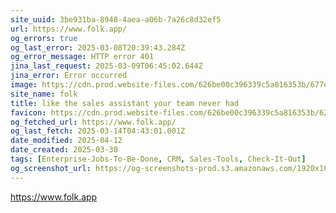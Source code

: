 ```yaml
---
site_uuid: 3be931ba-8948-4aea-a06b-7a26c8d32ef5
url: https://www.folk.app/
og_errors: true
og_last_error: 2025-03-08T20:39:43.284Z
og_error_message: HTTP error 401
jina_last_request: 2025-03-09T06:45:02.644Z
jina_error: Error occurred
image: https://cdn.prod.website-files.com/626be00c396339c5a816353b/677e4924b4b4eb32886d59ca_Open-graph.webp
site_name: folk
title: like the sales assistant your team never had
favicon: https://cdn.prod.website-files.com/626be00c396339c5a816353b/627223f84c4e9cc1487b2714_favBlackPng.png
og_fetched_url: https://www.folk.app/
og_last_fetch: 2025-03-14T04:43:01.001Z
date_modified: 2025-04-12
date_created: 2025-03-30
tags: [Enterprise-Jobs-To-Be-Done, CRM, Sales-Tools, Check-It-Out]
og_screenshot_url: https://og-screenshots-prod.s3.amazonaws.com/1920x1080/80/false/ec9bccd40c6132f755c0481411fd61264a40b0608909d15e204d8c2b9b43ec34.jpeg
---
```














































https://www.folk.app
